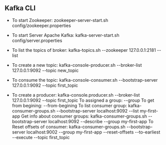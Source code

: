 ## Kafka CLI

- To start Zookeeper:
 zookeeper-server-start.sh config/zookeeper.properties

- To start Server Apache Kafka:
 kafka-server-start.sh config/server.properties

- To list the topics of broker:
kafka-topics.sh --zookeeper 127.0.0.1:2181 --list

- To create a new topic:
kafka-console-producer.sh --broker-list 127.0.0.1:9092
--topic new_topic

- To consume the topic:
kafka-console-consumer.sh --bootstrap-server 127.0.0.1:9092 --topic first_topic

- To create a producer:
kafka-console.producer.sh --broker-list 127.0.0.1:9092 --topic first_topic
To assigned a group:
--group <Group> 
To get from begining:
--from-begining
To list consumer group:
kafka-consumer-groups.sh --bootstrap-server localhost:9092 --list my-first-app
Get info about consumer groups:
kafka-consumer-groups.sh --bootstrap-server localhost:9092 --describe --group my-first-app
To Reset offsets of consumer:
kafka-consumer-groups.sh --bootstrap-server localhost:9002 --group my-first-app --reset-offsets --to-earliest --execute --topic first_topic
